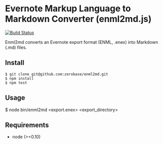 Evernote Markup Language to Markdown Converter (enml2md.js)
===========================================================

[![Build Status](https://travis-ci.org/zerobase/enml2md.png?branch=master)](https://travis-ci.org/zerobase/enml2md)

Enml2md converts an Evernote export format (ENML, .enex) into Markdown (.md) files.

Install
-------

	$ git clone git@github.com:zerobase/enml2md.git
	$ npm install
	$ npm test

Usage
-----

  $ node bin/enml2md <export.enex> <export_directory>

Requirements
------------

- node (>=0.10)
